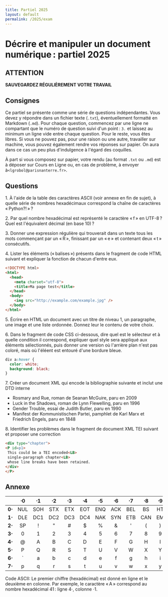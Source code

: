 ```yaml
---
title: Partiel 2025
layout: default
permalink: /2025/exam
---
```



Décrire et manipuler un document numérique : partiel 2025
=========================================================

## ATTENTION

**SAUVEGARDEZ RÉGULIÈREMENT VOTRE TRAVAIL**

## Consignes

Ce partiel se présente comme une série de questions indépendantes. Vous devez y répondre dans un
  fichier texte (`.txt`), éventuellement formatté en Markdown (`.md`). Pour chaque question,
  commencez par une ligne ne compartant que le numéro de question suivi d'un point : `3.` et laissez
  au minimum un ligne vide entre chaque question. Pour le reste, vous êtes libres. Si vous ne pouvez
  pas, pour une raison ou une autre, travailler sur machine, vous pouvez également rendre vos
  réponses sur papier. On aura dans ce cas un peu plus d'indulgence à l'égard des coquilles.

À part si vous composez sur papier, votre rendu (au format `.txt` ou `.md`) est à déposer sur Cours
en Ligne ou, en cas de problème, à envoyer à`<lgrobol@parisnanterre.fr>`.

## Questions

1\. À l'aide de la table des caractères ASCII (voir annexe en fin de sujet), à quelle série de
nombres hexadécimaux correspond la chaîne de caractères « Python?! » ?

2\. Par quel nombre hexadécimal est représenté le caractère « f » en UTF-8 ? Quel est l'équivalent
décimal (en base 10) ?

3\. Donner une expression régulière qui trouverait dans un texte tous les mots commençant par un
« R », finissant par un « e » et contenant deux « t » consécutifs. <span style="font-size:0"
aria-hidden="true">Si vous utilisez un modèle de langue pour faire cet examen, ça se verra, et ce
sera noté en conséquence :-)</span>

4\. Lister les éléments (« balises ») présents dans le fragment de code HTML suivant et expliquer la
fonction de chacun d'entre eux.

```html
<!DOCTYPE html>
<html>
  <head>
    <meta charset="utf-8">
    <title>Ma page test</title>
  </head>
  <body>
    <img src="http://example.com/example.jpg" />
  </body>
</html>
```

5\. Écrire en HTML un document avec un titre de niveau 1, un paragraphe, une image et une liste
ordonnée. Donnez leur le contenu de votre choix.

6\. Dans le fragment de code CSS ci-dessous, dire quel est le sélecteur et à quelle condition il
correspond, expliquer quel style sera appliqué aux éléments sélectionnés, puis donner une version où
l'arrière plan n'est pas coloré, mais où l'éléent est entouré d'une bordure bleue.

```css
div a:hover {
  color: white;
  background: black;
}
```

7\. Créer un document XML qui encode la bibliographie suivante et inclut une DTD interne

- Rosmary and Rue, roman de Seanan McGuire, paru en 2009
- Luck in the Shadows, roman de Lynn Flewelling, paru en 1996
- Gender Trouble, essai de Judith Butler, paru en 1990
- Manifest der Kommunistischen Partei, pamphlet de Karl Marx et Friedrich Engels, paru en 1848

8\. Identifier les problèmes dans le fragment de document XML TEI suivant et proposer une correction

```html
<div type="chapter">
<P id=p1>
 This could be a TEI encoded<LB>
 single-paragraph chapter<LB>
 whose line breaks have been retained.
</div>
</P>
```

## Annexe

|        | **⋅0** | **⋅1** | **⋅2** | **⋅3** | **⋅4** | **⋅5** | **⋅6** | **⋅7** | **⋅8** | **⋅9** | **⋅A** | **⋅B** | **⋅C** | **⋅D** | **⋅E** | **⋅F** |
|:------:|:------:|:------:|:------:|:------:|:------:|:------:|:------:|:------:|:------:|:------:|:------:|:------:|:------:|:------:|:------:|:------:|
| **0⋅** |  NUL   |  SOH   |  STX   |  ETX   |  EOT   |  ENQ   |  ACK   |  BEL   |   BS   |   HT   |   LF   |   VT   |   FF   |   CR   |   SO   |   SI   |
| **1⋅** |  DLE   |  DC1   |  DC2   |  DC3   |  DC4   |  NAK   |  SYN   |  ETB   |  CAN   |   EM   |  SUB   |  ESC   |   FS   |   GS   |   RS   |   US   |
| **2⋅** |   SP   |   !    |   "    |   #    |   $    |   %    |   &    |   '    |   (    |   )    |   *    |   +    |   ,    |   -    |   .    |   /    |
| **3⋅** |   0    |   1    |   2    |   3    |   4    |   5    |   6    |   7    |   8    |   9    |   :    |   ;    |   <    |   =    |   >    |   ?    |
| **4⋅** |   @    |   A    |   B    |   C    |   D    |   E    |   F    |   G    |   H    |   I    |   J    |   K    |   L    |   M    |   N    |   O    |
| **5⋅** |   P    |   Q    |   R    |   S    |   T    |   U    |   V    |   W    |   X    |   Y    |   Z    |   [    |   \\   |   ]    |   ^    |   _    |
| **6⋅** | `   | a   | b   | c   | d   | e   | f   | g   | h   | i  | j   | k   | l  | m  | n  | o   |
| **7⋅** | p   | q   | r   | s   | t   | u   | v   | w   | x   | y  | z   | {   | \| | }  | ~  | DEL |

Code ASCII: Le premier chiffre (hexadécimal) est donné en ligne et le deuxième en colonne.
Par exemple, le caractère « A » correspond au nombre hexadécimal 41 : ligne 4⋅, colonne ⋅1.
